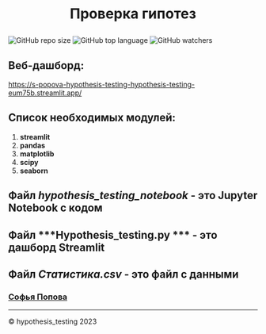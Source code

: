 # <p align="center"> Проверка гипотез </p>
![GitHub repo size](https://img.shields.io/github/repo-size/OnlinegamesSKNM/mainFile?color=green&label=Used%20Memory&style=plastic) ![GitHub top language](https://img.shields.io/github/languages/top/OnlinegamesSKNM/mainFile?label=Python&logo=GitHub) ![GitHub watchers](https://img.shields.io/github/watchers/OnlinegamesSKNM/mainFile?logoColor=blue&style=social)

## Веб-дашборд:

https://s-popova-hypothesis-testing-hypothesis-testing-eum75b.streamlit.app/

## Список необходимых модулей:
1. **streamlit**
1. **pandas**
1. **matplotlib**
1. **scipy**
1. **seaborn**

## Файл ***hypothesis_testing_notebook*** - это Jupyter Notebook с кодом
## Файл ***Hypothesis_testing.py *** - это дашборд Streamlit
## Файл ***Статистика.csv*** - это файл с данными


### <a href="[https://vk.com/s.popova21](https://t.me/soonya_1)"> Софья Попова </a>

<div>
  <hr> &copy; hypothesis_testing 2023
</div>
